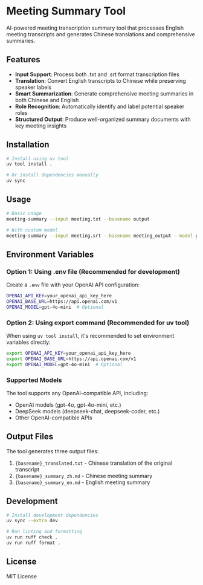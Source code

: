 # Meeting Summary Tool

AI-powered meeting transcription summary tool that processes English meeting transcripts and generates Chinese translations and comprehensive summaries.

## Features

- **Input Support**: Process both .txt and .srt format transcription files
- **Translation**: Convert English transcripts to Chinese while preserving speaker labels
- **Smart Summarization**: Generate comprehensive meeting summaries in both Chinese and English
- **Role Recognition**: Automatically identify and label potential speaker roles
- **Structured Output**: Produce well-organized summary documents with key meeting insights

## Installation

```bash
# Install using uv tool
uv tool install .

# Or install dependencies manually
uv sync
```

## Usage

```bash
# Basic usage
meeting-summary --input meeting.txt --basename output

# With custom model
meeting-summary --input meeting.srt --basename meeting_output --model gpt-4o-mini
```

## Environment Variables

### Option 1: Using .env file (Recommended for development)

Create a `.env` file with your OpenAI API configuration:

```bash
OPENAI_API_KEY=your_openai_api_key_here
OPENAI_BASE_URL=https://api.openai.com/v1
OPENAI_MODEL=gpt-4o-mini  # Optional
```

### Option 2: Using export command (Recommended for uv tool)

When using `uv tool install`, it's recommended to set environment variables directly:

```bash
export OPENAI_API_KEY=your_openai_api_key_here
export OPENAI_BASE_URL=https://api.openai.com/v1
export OPENAI_MODEL=gpt-4o-mini  # Optional
```

### Supported Models

The tool supports any OpenAI-compatible API, including:
- OpenAI models (gpt-4o, gpt-4o-mini, etc.)
- DeepSeek models (deepseek-chat, deepseek-coder, etc.)
- Other OpenAI-compatible APIs

## Output Files

The tool generates three output files:

1. `{basename}_translated.txt` - Chinese translation of the original transcript
2. `{basename}_summary_zh.md` - Chinese meeting summary
3. `{basename}_summary_en.md` - English meeting summary

## Development

```bash
# Install development dependencies
uv sync --extra dev

# Run linting and formatting
uv run ruff check .
uv run ruff format .

```

## License

MIT License
